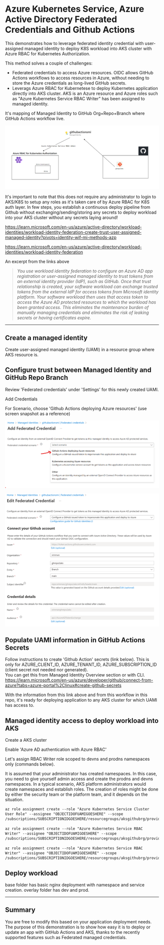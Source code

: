 # Azure Kubernetes Service, Azure Active Directory Federated Credentials and Github Actions

This demonstrates how to leverage federated identity credential with user-assigned managed identity to deploy K8S workload into AKS cluster with Azure RBAC for Kubernetes Authorization.  

This method solves a couple of challenges:   
-  Federated credentials to access Azure resources.  OIDC allows GitHub Actions workflows to access resources in Azure, without needing to store the Azure credentials as long-lived GitHub secrets.    
-  Leverags Azure RBAC for Kubernetese to deploy Kubernetes application directly into AKS cluster. AKS is an Azure resource and Azure roles such as "Azure Kubernetes Service RBAC Writer" has been assigned to managed identity. 

It's mapping of  Managed Identity to GitHub Org+Repo+Branch where GitHub Actions workflow live.  

![](content/relationshipdiagramwithMI.png)

It's important to note that this does not require any administrator to login to AKS/K8S to setup any roles as it's taken care of by Azure RBAC for K8S auth layer. In few steps,  you establish a continuous deploy pipeline from Github without exchanging/sending/storing any secrets to deploy workload into your AKS cluster without any secrets laying around!


https://learn.microsoft.com/en-us/azure/active-directory/workload-identities/workload-identity-federation-create-trust-user-assigned-managed-identity?pivots=identity-wif-mi-methods-azp


https://learn.microsoft.com/en-us/azure/active-directory/workload-identities/workload-identity-federation


An excerpt from the links above

>*You use workload identity federation to configure an Azure AD app registration or user-assigned managed identity to trust tokens from an external identity provider (IdP), such as GitHub. Once that trust relationship is created, your software workload can exchange trusted tokens from the external IdP for access tokens from Microsoft identity platform. Your software workload then uses that access token to access the Azure AD protected resources to which the workload has been granted access. This eliminates the maintenance burden of manually managing credentials and eliminates the risk of leaking secrets or having certificates expire.*


  
---

## Create a managed identity

Create user-assigned managed identity (UAMI) in a resource group where AKS resource is.  


## Configure trust between Managed Identity and GitHub Repo Branch

Review 'Federated credentials' under 'Settings' for this newly created UAMI.  

Add Credentials

For Scenario, choose 'Github Actions deploying Azure resources'  (use screen snapshot as a reference)

![](content/federatedgithubcreds.png)

![](content/githubfedcredentialsample.png)


## Populate UAMI information in GitHub Actions Secrets  
Follow instructions to create 'Github Action' secrets (link below).  This is only for AZURE_CLIENT_ID, AZURE_TENANT_ID, AZURE_SUBSCRIPTION_ID (client secret not needed nor generated).  
You can get this from Managed Identity Overview section or with CLI.  
https://learn.microsoft.com/en-us/azure/developer/github/connect-from-azure?tabs=azure-portal%2Clinux#create-github-secrets

With the information from this link above and from this workflow in this repo, it's ready for deploying application to any AKS cluster for which UAMI has access to.

## Managed identity access to deploy workload into AKS

Create a AKS cluster  

Enable 'Azure AD authentication with Azure RBAC'  

Let's assign RBAC Writer role scoped to devns and prodns namespaces only (commands below).   

It is assumed that your administrator has created namespaces. In this case, you need to give yourself admin access and create the prodns and devns namespaces.  In a typical scenario, AKS platform administrators would create namespaces and establish roles. The creation of roles might be done by either the security team or the platform team, and it depends on the situation.
```
az role assignment create --role "Azure Kubernetes Service Cluster User Role" --assignee "OBJECTIDOFUAMIGOESHERE" --scope /subscriptions/SUBSCRIPTIONIDGOESHERE/resourcegroups/aksgithubrg/providers/Microsoft.ContainerService/managedClusters/aksgithub

az role assignment create --role "Azure Kubernetes Service RBAC Writer" --assignee "OBJECTIDOFUAMIGOESHERE" --scope /subscriptions/SUBSCRIPTIONIDGOESHERE/resourcegroups/aksgithubrg/providers/Microsoft.ContainerService/managedClusters/aksgithub/namespaces/prodns

az role assignment create --role "Azure Kubernetes Service RBAC Writer" --assignee "OBJECTIDOFUAMIGOESHERE" --scope /subscriptions/SUBSCRIPTIONIDGOESHERE/resourcegroups/aksgithubrg/providers/Microsoft.ContainerService/managedClusters/aksgithub/namespaces/devns
```



## Deploy workload 

base folder has basic nginx deployment with namespace and service creation. 
overlay folder has dev and prod. 


---
## Summary

You are free to modify this based on your application deployment needs. The purpose of this demonstration is to show how easy it is to deploy or update an app with GitHub Actions and AKS, thanks to the recently supported features such as Federated managed credentials.










